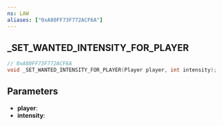 ```yaml
---
ns: LAW
aliases: ["0xA80FF73F772ACF6A"]
---
```

## _SET_WANTED_INTENSITY_FOR_PLAYER

```c
// 0xA80FF73F772ACF6A
void _SET_WANTED_INTENSITY_FOR_PLAYER(Player player, int intensity);
```

## Parameters
* **player**:
* **intensity**:
